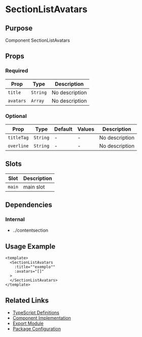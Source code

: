 # SectionListAvatars

## Purpose

Component SectionListAvatars

## Props

### Required

| Prop      | Type     | Description    |
| --------- | -------- | -------------- |
| `title`   | `String` | No description |
| `avatars` | `Array`  | No description |

### Optional

| Prop       | Type     | Default | Values | Description    |
| ---------- | -------- | ------- | ------ | -------------- |
| `titleTag` | `String` | -       | -      | No description |
| `overline` | `String` | -       | -      | No description |

## Slots

| Slot   | Description |
| ------ | ----------- |
| `main` | main slot   |

## Dependencies

### Internal

- ../contentsection

## Usage Example

```vue
<template>
  <SectionListAvatars
    :title=""exemplo""
    :avatars="[]"
  >
  </SectionListAvatars>
</template>
```

## Related Links

- [TypeScript Definitions](./SectionListAvatars.d.ts)
- [Component Implementation](./SectionListAvatars.vue)
- [Export Module](./sectionlistavatars.js)
- [Package Configuration](./package.json)
